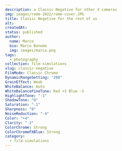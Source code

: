 ```yaml
---
description: a Classic Negative for other X cameras
img: images/rome-2022/rome-cover.JPG
title: Classic Negative for the rest of us
alt: 
createdAt: 
status: published
author:
  name: Marco
  bio: Marco Bonomo
  img: images/marco.png
tags:
  - photography
collection: film-simulations
slug: classic-negative
FilmMode: Classic Chrome
DynamicRangeSetting: "200"
GrainEffect: Weak
WhiteBalance: Auto
WhiteBalanceFineTune: Red +3 Blue -5
HighlightTone: "-1"
ShadowTone: "0"
Saturation: "-1"
Sharpness: "0"
NoiseReduction: "-4"
Color: "+4"
Clarity: "-2"
ColorChrome: Strong
ColorChromeFXBlue: Strong
category:
  - film-simulations
---
```

